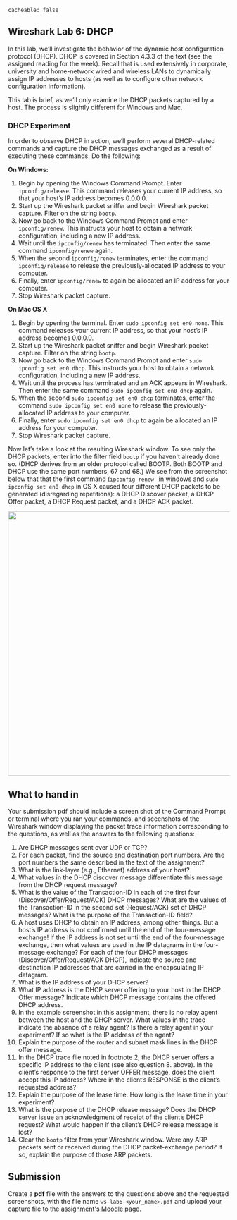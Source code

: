```
cacheable: false
```

## Wireshark Lab 6: DHCP

In this lab, we’ll investigate the behavior of the dynamic host configuration protocol (DHCP).  DHCP is covered in Section 4.3.3 of the text (see the assigned reading for the week). Recall that is used extensively in corporate, university and home-network wired and wireless LANs to dynamically assign IP addresses to hosts (as well as to configure other network configuration information).

This lab is brief, as we’ll only examine the DHCP packets captured by a host. The process is slightly different for Windows and Mac. 

### DHCP Experiment

In order to observe DHCP in action, we’ll perform several DHCP-related commands and capture the DHCP messages exchanged as a result of executing these commands. Do the following:

**On Windows:**

1. Begin by opening the Windows Command Prompt. Enter `ipconfig/release`. This command releases your current IP address, so that your host’s IP address becomes 0.0.0.0.
2. Start up the Wireshark packet sniffer and begin Wireshark packet capture. Filter on the string `bootp`.
3. Now go back to the Windows Command Prompt and enter `ipconfig/renew`.
This instructs your host to obtain a network configuration, including a new IP
address. 
4. Wait until the `ipconfig/renew` has terminated. Then enter the same command
`ipconfig/renew` again.
5. When the second `ipconfig/renew` terminates, enter the command
`ipconfig/release` to release the previously-allocated IP address to your computer.
6. Finally, enter `ipconfig/renew` to again be allocated an IP address for your
computer.
7. Stop Wireshark packet capture.

**On Mac OS X**

1. Begin by opening the terminal. Enter `sudo ipconfig set en0 none`. This command releases your current IP address, so that your host’s IP address becomes 0.0.0.0.
2. Start up the Wireshark packet sniffer and begin Wireshark packet capture. Filter on the string `bootp`.
3. Now go back to the Windows Command Prompt and enter `sudo ipconfig set en0 dhcp`.
This instructs your host to obtain a network configuration, including a new IP
address. 
4. Wait until the process has terminated and an ACK appears in Wireshark. Then enter the same command
`sudo ipconfig set en0 dhcp` again.
5. When the second `sudo ipconfig set en0 dhcp` terminates, enter the command
`sudo ipconfig set en0 none` to release the previously-allocated IP address to your computer.
6. Finally, enter `sudo ipconfig set en0 dhcp` to again be allocated an IP address for your
computer.
7. Stop Wireshark packet capture.

Now let’s take a look at the resulting Wireshark window. To see only the DHCP packets, enter into the filter field `bootp` if you haven't already done so. (DHCP derives from an older protocol called BOOTP. Both BOOTP and DHCP use the same port numbers, 67 and 68.) We see from the screenshot below that that the first command (`ipconfig renew ` in windows and `sudo ipconfig set en0 dhcp` in OS X caused four different DHCP packets to be generated (disregarding repetitions): a DHCP Discover packet, a DHCP Offer packet, a DHCP Request packet, and a DHCP ACK packet.

<img src="/~tmullen/images/nw/wireshark-dhcp.png " style="width: 600px;"/>


## What to hand in

Your submission pdf should include a screen shot of the Command Prompt or terminal where you ran your commands, and sceenshots of the Wireshark window displaying the packet trace information corresponding to the questions, as well as the answers to the following questions:

1. Are DHCP messages sent over UDP or TCP?
2. For each packet, find the source and destination port numbers. Are the port numbers the same described in the text of the assignment?
3. What is the link-layer (e.g., Ethernet) address of your host?
4. What values in the DHCP discover message differentiate this message from the
DHCP request message?
5. What is the value of the Transaction-ID in each of the first four
(Discover/Offer/Request/ACK) DHCP messages? What are the values of the Transaction-ID in the second set (Request/ACK) set of DHCP messages? What is the purpose of the Transaction-ID field?
6. A host uses DHCP to obtain an IP address, among other things. But a host’s IP address is not confirmed until the end of the four-message exchange! If the IP address is not set until the end of the four-message exchange, then what values are used in the IP datagrams in the four-message exchange? For each of the four DHCP messages (Discover/Offer/Request/ACK DHCP), indicate the source and destination IP addresses that are carried in the encapsulating IP datagram.
7. What is the IP address of your DHCP server?
8. What IP address is the DHCP server offering to your host in the DHCP Offer
message? Indicate which DHCP message contains the offered DHCP address.
9. In the example screenshot in this assignment, there is no relay agent between the
host and the DHCP server. What values in the trace indicate the absence of a relay agent? Is there a relay agent in your experiment? If so what is the IP address of the agent?
10. Explain the purpose of the router and subnet mask lines in the DHCP offer message.
11. In the DHCP trace file noted in footnote 2, the DHCP server offers a specific IP address to the client (see also question 8. above). In the client’s response to the first server OFFER message, does the client accept this IP address? Where in the client’s RESPONSE is the client’s requested address?
12. Explain the purpose of the lease time. How long is the lease time in your
experiment?
13. What is the purpose of the DHCP release message? Does the DHCP server issue
an acknowledgment of receipt of the client’s DHCP request? What would happen
if the client’s DHCP release message is lost?
14. Clear the `bootp` filter from your Wireshark window. Were any ARP packets sent or received during the DHCP packet-exchange period? If so, explain the purpose of those ARP packets.


## Submission

Create a **pdf** file with the answers to the questions above and the requested screenshots, with the file name  `ws-lab6-<your_name>.pdf` and upload your capture file to the [assignment's Moodle page](https://moodle.pugetsound.edu/moodle/mod/assign/view.php?id=444573).
